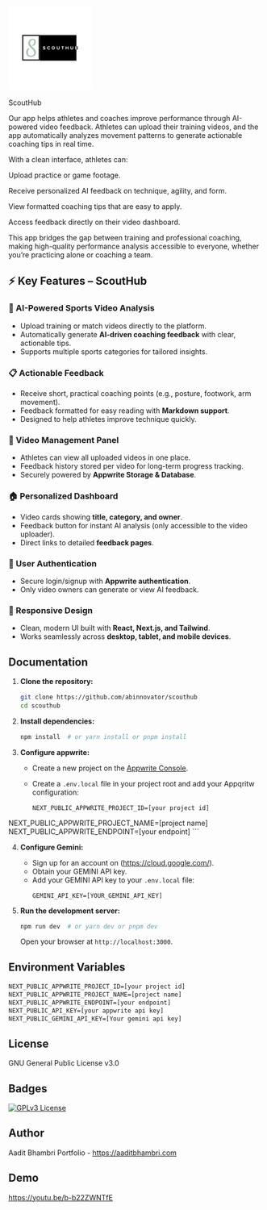 
![Logo](https://github.com/abinnovator/ScoutHub/blob/main/public/logo_size.jpg)

ScoutHub

Our app helps athletes and coaches improve performance through AI-powered video feedback. Athletes can upload their training videos, and the app automatically analyzes movement patterns to generate actionable coaching tips in real time.

With a clean interface, athletes can:

Upload practice or game footage.

Receive personalized AI feedback on technique, agility, and form.

View formatted coaching tips that are easy to apply.

Access feedback directly on their video dashboard.

This app bridges the gap between training and professional coaching, making high-quality performance analysis accessible to everyone, whether you’re practicing alone or coaching a team.

## ⚡ Key Features – ScoutHub

### 🏅 AI-Powered Sports Video Analysis
- Upload training or match videos directly to the platform.  
- Automatically generate **AI-driven coaching feedback** with clear, actionable tips.  
- Supports multiple sports categories for tailored insights.  

### 📋 Actionable Feedback
- Receive short, practical coaching points (e.g., posture, footwork, arm movement).  
- Feedback formatted for easy reading with **Markdown support**.  
- Designed to help athletes improve technique quickly.  

### 🎥 Video Management Panel
- Athletes can view all uploaded videos in one place.  
- Feedback history stored per video for long-term progress tracking.  
- Securely powered by **Appwrite Storage & Database**.  

### 🏠 Personalized Dashboard
- Video cards showing **title, category, and owner**.  
- Feedback button for instant AI analysis (only accessible to the video uploader).  
- Direct links to detailed **feedback pages**.  

### 🔐 User Authentication
- Secure login/signup with **Appwrite authentication**.  
- Only video owners can generate or view AI feedback.  

### 📱 Responsive Design
- Clean, modern UI built with **React, Next.js, and Tailwind**.  
- Works seamlessly across **desktop, tablet, and mobile devices**.  

## Documentation


1.  **Clone the repository:**

    ```bash
    git clone https://github.com/abinnovator/scouthub
    cd scouthub
    ```

2.  **Install dependencies:**

    ```bash
    npm install  # or yarn install or pnpm install
    ```

3.  **Configure appwrite:**

    - Create a new project on the [Appwrite Console](https://appwrite.io).
    
    - Create a `.env.local` file in your project root and add your Appqritw configuration:
      ```
      NEXT_PUBLIC_APPWRITE_PROJECT_ID=[your project id]
NEXT_PUBLIC_APPWRITE_PROJECT_NAME=[project name]
NEXT_PUBLIC_APPWRITE_ENDPOINT=[your endpoint]
      ```

4.  **Configure Gemini:**

    - Sign up for an account on (https://cloud.google.com/).
    - Obtain your GEMINI API key.
    - Add your GEMINI API key to your `.env.local` file:
      ```
      GEMINI_API_KEY=[YOUR_GEMINI_API_KEY]
      ```

5.  **Run the development server:**

    ```bash
    npm run dev  # or yarn dev or pnpm dev
    ```

    Open your browser at `http://localhost:3000`.

## Environment Variables
    NEXT_PUBLIC_APPWRITE_PROJECT_ID=[your project id]
    NEXT_PUBLIC_APPWRITE_PROJECT_NAME=[project name]
    NEXT_PUBLIC_APPWRITE_ENDPOINT=[your endpoint]
    NEXT_PUBLIC_API_KEY=[your appwrite api key]
    NEXT_PUBLIC_GEMINI_API_KEY=[Your gemini api key]

## License
GNU General Public License v3.0


## Badges

[![GPLv3 License](https://img.shields.io/badge/License-GPL%20v3-yellow.svg)](https://opensource.org/licenses/)




## Author

Aadit Bhambri
Portfolio - https://aaditbhambri.com



## Demo

https://youtu.be/b-b22ZWNTfE